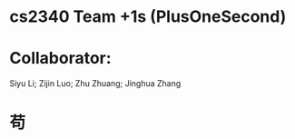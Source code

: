 # cs2340 Team +1s (PlusOneSecond)
# Collaborator:
 Siyu Li;
 Zijin Luo;
 Zhu Zhuang;
 Jinghua Zhang

# 苟
